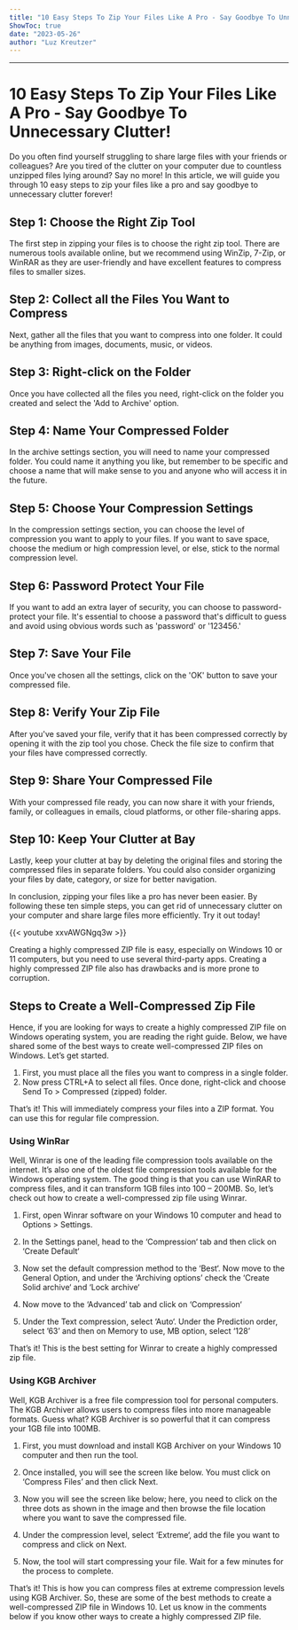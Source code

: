 ```yaml
---
title: "10 Easy Steps To Zip Your Files Like A Pro - Say Goodbye To Unnecessary Clutter!"
ShowToc: true 
date: "2023-05-26"
author: "Luz Kreutzer"
---
```

*****
# 10 Easy Steps To Zip Your Files Like A Pro - Say Goodbye To Unnecessary Clutter!

Do you often find yourself struggling to share large files with your friends or colleagues? Are you tired of the clutter on your computer due to countless unzipped files lying around? Say no more! In this article, we will guide you through 10 easy steps to zip your files like a pro and say goodbye to unnecessary clutter forever!

## Step 1: Choose the Right Zip Tool

The first step in zipping your files is to choose the right zip tool. There are numerous tools available online, but we recommend using WinZip, 7-Zip, or WinRAR as they are user-friendly and have excellent features to compress files to smaller sizes.

## Step 2: Collect all the Files You Want to Compress

Next, gather all the files that you want to compress into one folder. It could be anything from images, documents, music, or videos.

## Step 3: Right-click on the Folder

Once you have collected all the files you need, right-click on the folder you created and select the 'Add to Archive' option.

## Step 4: Name Your Compressed Folder

In the archive settings section, you will need to name your compressed folder. You could name it anything you like, but remember to be specific and choose a name that will make sense to you and anyone who will access it in the future.

## Step 5: Choose Your Compression Settings

In the compression settings section, you can choose the level of compression you want to apply to your files. If you want to save space, choose the medium or high compression level, or else, stick to the normal compression level.

## Step 6: Password Protect Your File

If you want to add an extra layer of security, you can choose to password-protect your file. It's essential to choose a password that's difficult to guess and avoid using obvious words such as 'password' or '123456.'

## Step 7: Save Your File

Once you've chosen all the settings, click on the 'OK' button to save your compressed file.

## Step 8: Verify Your Zip File

After you've saved your file, verify that it has been compressed correctly by opening it with the zip tool you chose. Check the file size to confirm that your files have compressed correctly.

## Step 9: Share Your Compressed File

With your compressed file ready, you can now share it with your friends, family, or colleagues in emails, cloud platforms, or other file-sharing apps.

## Step 10: Keep Your Clutter at Bay

Lastly, keep your clutter at bay by deleting the original files and storing the compressed files in separate folders. You could also consider organizing your files by date, category, or size for better navigation.

In conclusion, zipping your files like a pro has never been easier. By following these ten simple steps, you can get rid of unnecessary clutter on your computer and share large files more efficiently. Try it out today!

{{< youtube xxvAWGNgq3w >}} 



Creating a highly compressed ZIP file is easy, especially on Windows 10 or 11 computers, but you need to use several third-party apps. Creating a highly compressed ZIP file also has drawbacks and is more prone to corruption.

 
## Steps to Create a Well-Compressed Zip File


Hence, if you are looking for ways to create a highly compressed ZIP file on Windows operating system, you are reading the right guide. Below, we have shared some of the best ways to create well-compressed ZIP files on Windows. Let’s get started.
1. First, you must place all the files you want to compress in a single folder.
2. Now press CTRL+A to select all files. Once done, right-click and choose Send To > Compressed (zipped) folder.

That’s it! This will immediately compress your files into a ZIP format. You can use this for regular file compression.

 
### Using WinRar


Well, Winrar is one of the leading file compression tools available on the internet. It’s also one of the oldest file compression tools available for the Windows operating system. The good thing is that you can use WinRAR to compress files, and it can transform 1GB files into 100 – 200MB. So, let’s check out how to create a well-compressed zip file using Winrar.
1. First, open Winrar software on your Windows 10 computer and head to Options > Settings.
2. In the Settings panel, head to the ‘Compression‘ tab and then click on ‘Create Default‘

3. Now set the default compression method to the ‘Best‘. Now move to the General Option, and under the ‘Archiving options’ check the ‘Create Solid archive‘ and ‘Lock archive‘

4. Now move to the ‘Advanced’ tab and click on ‘Compression‘

5. Under the Text compression, select ‘Auto‘. Under the Prediction order, select ’63’ and then on Memory to use, MB option, select ‘128’

That’s it! This is the best setting for Winrar to create a highly compressed zip file.

 
### Using KGB Archiver


Well, KGB Archiver is a free file compression tool for personal computers. The KGB Archiver allows users to compress files into more manageable formats. Guess what? KGB Archiver is so powerful that it can compress your 1GB file into 100MB.
1. First, you must download and install KGB Archiver on your Windows 10 computer and then run the tool.
2. Once installed, you will see the screen like below. You must click on ‘Compress Files’ and then click Next.

3. Now you will see the screen like below; here, you need to click on the three dots as shown in the image and then browse the file location where you want to save the compressed file.

4. Under the compression level, select ‘Extreme‘, add the file you want to compress and click on Next.

5. Now, the tool will start compressing your file. Wait for a few minutes for the process to complete.

That’s it! This is how you can compress files at extreme compression levels using KGB Archiver.
So, these are some of the best methods to create a well-compressed ZIP file in Windows 10. Let us know in the comments below if you know other ways to create a highly compressed ZIP file.





